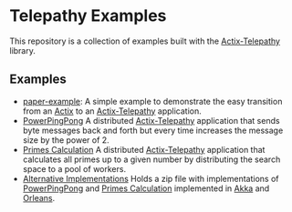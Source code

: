 # Telepathy Examples

This repository is a collection of examples built with the [Actix-Telepathy](https://github.com/wenig/actix-telepathy) library.

## Examples

- [paper-example](./paper-example/): A simple example to demonstrate the easy transition from an [Actix](https://github.com/actix/actix) to an [Actix-Telepathy](https://github.com/wenig/actix-telepathy) application.
- [PowerPingPong](./PowerPingPong/) A distributed [Actix-Telepathy](https://github.com/wenig/actix-telepathy) application that sends byte messages back and forth but every time increases the message size by the power of 2.
- [Primes Calculation](./Primes%20Calculation/) A distributed [Actix-Telepathy](https://github.com/wenig/actix-telepathy) application that calculates all primes up to a given number by distributing the search space to a pool of workers.
- [Alternative Implementations](./alternative-implementations/) Holds a zip file with implementations of [PowerPingPong](./PowerPingPong/) and [Primes Calculation](./Primes%20Calculation/) implemented in [Akka](https://github.com/akka/akka) and [Orleans](https://github.com/dotnet/orleans).
